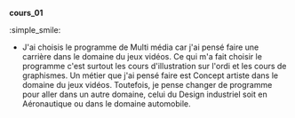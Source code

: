 **cours_01**

:simple_smile:

* J'ai choisis le programme de Multi média car j'ai pensé faire une carrière dans le domaine du jeux vidéos. Ce qui m'a fait choisir le programme c'est surtout les cours d'illustration sur l'ordi et les cours de graphismes. Un métier que j'ai pensé faire est Concept artiste dans le domaine du jeux vidéos. Toutefois, je pense changer de programme pour aller dans un autre domaine, celui du Design industriel soit en Aéronautique ou dans le domaine automobile. 


